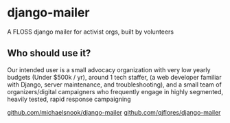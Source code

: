 django-mailer
=============

A FLOSS django mailer for activist orgs, built by volunteers

Who should use it?
------------------

Our intended user is a small advocacy organization with very low yearly
budgets (Under $500k / yr), around 1 tech staffer, (a web developer familiar
with Django, server maintenance, and troubleshooting), and a small team of
organizers/digital campaigners who frequently engage in highly segmented,
heavily tested, rapid response campaigning

[github.com/michaelsnook/django-mailer](github.com/michaelsnook/django-mailer)
[github.com/qjflores/django-mailer](github.com/qjflores/django-mailer)
